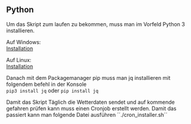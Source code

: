 ## Python
Um das Skript zum laufen zu bekommen, muss man im Vorfeld Python 3 installieren.

Auf Windows:  
[Installation](https://realpython.com/installing-python/#how-to-install-python-on-windows)

Auf Linux:  
[Installation](https://realpython.com/installing-python/#how-to-install-python-on-linux)

Danach mit dem Packagemanager pip muss man jq installieren mit folgendem befehl in der Konsole  
``pip3 install jq`` oder ``pip install jq``

Damit das Skript Täglich die Wetterdaten sendet und auf kommende gefahren prüfen kann muss einen Cronjob erstellt werden. Damit das passiert kann man folgende Datei ausführen
´´./cron_installer.sh´´
